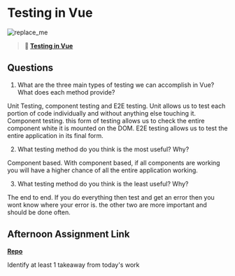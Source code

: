 # Testing in Vue

![replace_me](https://codeworks.blob.core.windows.net/public/assets/img/illustrations/placeholder.svg)

> **📖 [Testing in Vue](https://codeworksacademy.com/fs-student-guide/resources/wk8-9/04-Vue-Testing)**

## Questions

1. What are the three main types of testing we can accomplish in Vue? What does each method provide?

Unit Testing, component testing and E2E testing. Unit allows us to test each portion of code individually and without anything else touching it. Component testing. this form of testing allows us to check the entire component white it is mounted on the DOM. E2E testing allows us to test the entire application in its final form. 

2. What testing method do you think is the most useful? Why?

Component based. With component based, if all components are working you will have a higher chance of all the entire application working. 

3. What testing method do you think is the least useful? Why?

The end to end. If you do everything then test and get an error then you wont know where your error is. the other two are more important and should be done often. 

## Afternoon Assignment Link

**[Repo](https://github.com/IsaacDuff/<ASSIGNMENT_REPO>)**

Identify at least 1 takeaway from today's work
